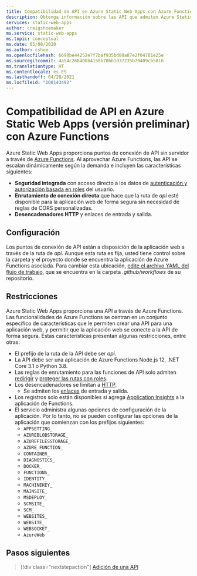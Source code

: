 ```yaml
---
title: Compatibilidad de API en Azure Static Web Apps con Azure Functions
description: Obtenga información sobre las API que admiten Azure Static Web Apps
services: static-web-apps
author: craigshoemaker
ms.service: static-web-apps
ms.topic: conceptual
ms.date: 05/08/2020
ms.author: cshoe
ms.openlocfilehash: 6698be44252e7f7baf935bd80a87e2f04781e25e
ms.sourcegitcommit: 4a54c268400b4158b78bb1d37235b79409cb5816
ms.translationtype: HT
ms.contentlocale: es-ES
ms.lasthandoff: 04/28/2021
ms.locfileid: "108143492"
---
```

# <a name="api-support-in-azure-static-web-apps-preview-with-azure-functions"></a>Compatibilidad de API en Azure Static Web Apps (versión preliminar) con Azure Functions

Azure Static Web Apps proporciona puntos de conexión de API sin servidor a través de [Azure Functions](../azure-functions/functions-overview.md). Al aprovechar Azure Functions, las API se escalan dinámicamente según la demanda e incluyen las características siguientes:

- **Seguridad integrada** con acceso directo a los datos de [autenticación y autorización basada en roles](user-information.md) del usuario.
- **Enrutamiento de conexión directa** que hace que la ruta de _api_ esté disponible para la aplicación web de forma segura sin necesidad de reglas de CORS personalizadas.
- **Desencadenadores HTTP** y enlaces de entrada y salida.

## <a name="configuration"></a>Configuración

Los puntos de conexión de API están a disposición de la aplicación web a través de la ruta de _api_. Aunque esta ruta es fija, usted tiene control sobre la carpeta y el proyecto donde se encuentra la aplicación de Azure Functions asociada. Para cambiar esta ubicación, [edite el archivo YAML del flujo de trabajo](github-actions-workflow.md#build-and-deploy), que se encuentra en la carpeta _.github/workflows_ de su repositorio.

## <a name="constraints"></a>Restricciones

Azure Static Web Apps proporciona una API a través de Azure Functions. Las funcionalidades de Azure Functions se centran en un conjunto específico de características que le permiten crear una API para una aplicación web, y permitir que la aplicación web se conecte a la API de forma segura. Estas características presentan algunas restricciones, entre otras:

- El prefijo de la ruta de la API debe ser _api_.
- La API debe ser una aplicación de Azure Functions Node.js 12, .NET Core 3.1 o Python 3.8.
- Las reglas de enrutamiento para las funciones de API solo admiten [redirigir](configuration.md#defining-routes) y [proteger las rutas con roles](configuration.md#securing-routes-with-roles).
- Los desencadenadores se limitan a [HTTP](../azure-functions/functions-bindings-http-webhook.md).
  - Se admiten los [enlaces](../azure-functions/functions-triggers-bindings.md#supported-bindings) de entrada y salida.
- Los registros solo están disponibles si agrega [Application Insights](../azure-functions/functions-monitoring.md) a la aplicación de Functions.
- El servicio administra algunas opciones de configuración de la aplicación. Por lo tanto, no se pueden configurar las opciones de la aplicación que comienzan con los prefijos siguientes:
    - `APPSETTING_`
    - `AZUREBLOBSTORAGE_`
    - `AZUREFILESSTORAGE_`
    - `AZURE_FUNCTION_`
    - `CONTAINER_`
    - `DIAGNOSTICS_`
    - `DOCKER_`
    - `FUNCTIONS_`
    - `IDENTITY_`
    - `MACHINEKEY_`
    - `MAINSITE_`
    - `MSDEPLOY_`
    - `SCMSITE_`
    - `SCM_`
    - `WEBSITES_`
    - `WEBSITE_`
    - `WEBSOCKET_`
    - `AzureWeb`

## <a name="next-steps"></a>Pasos siguientes

> [!div class="nextstepaction"]
> [Adición de una API](add-api.md)

